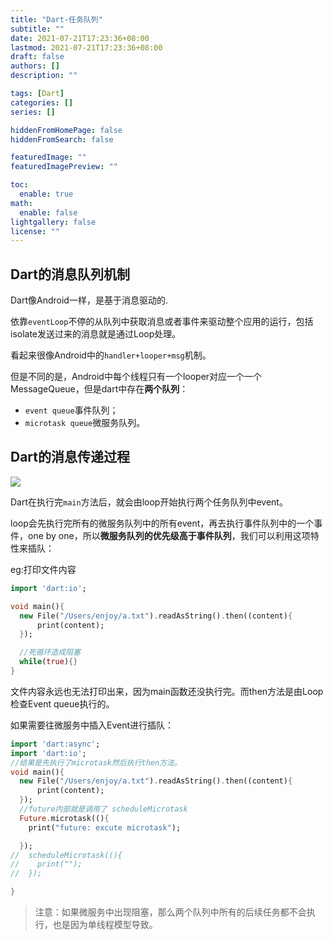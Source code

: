 ```yaml
---
title: "Dart-任务队列"
subtitle: ""
date: 2021-07-21T17:23:36+08:00
lastmod: 2021-07-21T17:23:36+08:00
draft: false
authors: []
description: ""

tags: [Dart]
categories: []
series: []

hiddenFromHomePage: false
hiddenFromSearch: false

featuredImage: ""
featuredImagePreview: ""

toc:
  enable: true
math:
  enable: false
lightgallery: false
license: ""
---
```


<!--more-->

## Dart的消息队列机制

Dart像Android一样，是基于消息驱动的.

依靠`eventLoop`不停的从队列中获取消息或者事件来驱动整个应用的运行，包括isolate发送过来的消息就是通过Loop处理。

看起来很像Android中的`handler+looper+msg`机制。

但是不同的是，Android中每个线程只有一个looper对应一个一个MessageQueue，但是dart中存在**两个队列**：
  - `event queue`事件队列；
  - `microtask queue`微服务队列。

## Dart的消息传递过程

![](images/../../../static/images/dart消息机制.png)

Dart在执行完`main`方法后，就会由loop开始执行两个任务队列中event。

loop会先执行完所有的微服务队列中的所有event，再去执行事件队列中的一个事件，one by one，所以**微服务队列的优先级高于事件队列**，我们可以利用这项特性来插队：

eg:打印文件内容

```dart
import 'dart:io';

void main(){
  new File("/Users/enjoy/a.txt").readAsString().then((content){
      print(content);
  });

  //死循环造成阻塞
  while(true){}
}
```

文件内容永远也无法打印出来，因为main函数还没执行完。而then方法是由Loop检查Event queue执行的。

如果需要往微服务中插入Event进行插队：

```dart
import 'dart:async';
import 'dart:io';
//结果是先执行了microtask然后执行then方法。
void main(){
  new File("/Users/enjoy/a.txt").readAsString().then((content){
      print(content);
  });
  //future内部就是调用了 scheduleMicrotask
  Future.microtask((){
    print("future: excute microtask");

  });
//  scheduleMicrotask((){
//    print("");
//  });

}
```

>注意：如果微服务中出现阻塞，那么两个队列中所有的后续任务都不会执行，也是因为单线程模型导致。